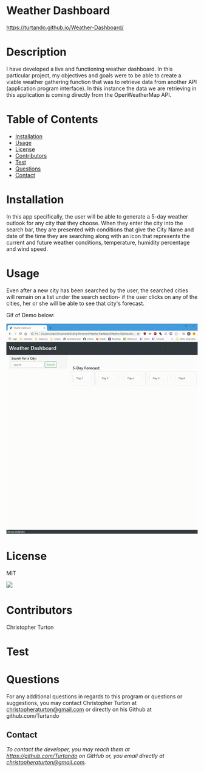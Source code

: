

# Weather Dashboard
https://turtando.github.io/Weather-Dashboard/

# Description 
I have developed a live and functioning weather dashboard. In this particular project, my objectives and goals were to be able to create a viable weather gathering function that was to retrieve data from another API (application program interface). In this instance the data we are retrieving in this application is coming directly from the OpenWeatherMap API.


# Table of Contents 
* [Installation](#installation)
* [Usage](#usage)
* [License](#license)
* [Contributors](#contributors)
* [Test](#test)
* [Questions](#questions)
* [Contact](#contact)

# Installation
 
In this app specifically, the user will be able to generate a 5-day weather outlook for any city that they choose. When they enter the city into the search bar, they are presented with conditions that give the City Name and date of the time they are searching along with an icon that represents the current and future weather conditions, temperature, humidity percentage and wind speed.


# Usage

Even after a new city has been searched by the user, the searched cities will remain on a list under the search section- if the user clicks on any of the cities, her or she will be able to see that city's forecast.

Gif of Demo below:

![](./Assets/weatherdashboarddemo.gif)


# License

MIT

![](https://img.shields.io/badge/build-readme-green)


# Contributors

Christopher Turton


# Test




# Questions

For any additional questions in regards to this program or questions or suggestions, you may contact Christopher Turton at christopheraturton@gmail.com or directly on his Github at github.com/Turtando 


## Contact
*To contact the developer, you may reach them at https://github.com/Turtando on GitHub or, you email directly at christopheraturton@gmail.com.*

